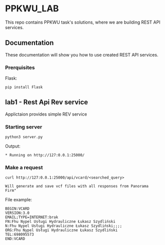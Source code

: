 # PPKWU_LAB

This repo contains PPKWU task's solutions, where we are building REST API services.

## Documentation 

These documentation will show you how to use created REST API services.

### Prerquisites
Flask:
```
pip install Flask
```

## lab1 - Rest Api Rev service

Applictaion provides simple REV service

### Starting server

```
python3 server.py
```
Output:
```
* Running on http://127:0.0.1:25000/
```

### Make a request

```
curl http://127:0.0.1:25000/api/vcard/<searched_query>
```

```
Will generate and save vcf files with all responses from Panorama Firm"
```

File example:
```
BEGIN:VCARD
VERSION:3.0
EMAIL;TYPE=INTERNET:brak
FN:Fhu Nypel Usługi Hydrauliczne Łukasz Szydliński
N:Fhu Nypel Usługi Hydrauliczne Łukasz Szydliński;;;;
ORG:Fhu Nypel Usługi Hydrauliczne Łukasz Szydliński
TEL:698095573
END:VCARD
```

